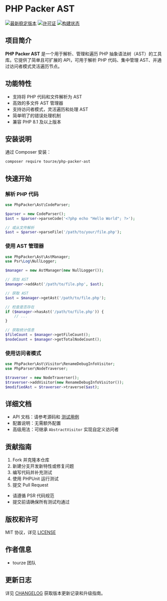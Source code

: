 # PHP Packer AST

[![最新稳定版本](https://poser.pugx.org/tourze/php-packer-ast/v/stable)](https://packagist.org/packages/tourze/php-packer-ast)
[![许可证](https://poser.pugx.org/tourze/php-packer-ast/license)](https://packagist.org/packages/tourze/php-packer-ast)
[![构建状态](https://github.com/tourze/php-monorepo/actions/workflows/ci.yml/badge.svg?branch=main)](https://github.com/tourze/php-monorepo)

## 项目简介

**PHP Packer AST** 是一个用于解析、管理和遍历 PHP 抽象语法树（AST）的工具库。它提供了简单且可扩展的 API，可用于解析 PHP 代码、集中管理 AST、并通过访问者模式灵活遍历节点。

## 功能特性

- 支持将 PHP 代码和文件解析为 AST
- 高效的多文件 AST 管理器
- 支持访问者模式，灵活遍历和处理 AST
- 简单明了的错误处理机制
- 兼容 PHP 8.1 及以上版本

## 安装说明

通过 Composer 安装：

```bash
composer require tourze/php-packer-ast
```

## 快速开始

### 解析 PHP 代码

```php
use PhpPacker\Ast\CodeParser;

$parser = new CodeParser();
$ast = $parser->parseCode('<?php echo "Hello World"; ?>');

// 或从文件解析
$ast = $parser->parseFile('/path/to/your/file.php');
```

### 使用 AST 管理器

```php
use PhpPacker\Ast\AstManager;
use Psr\Log\NullLogger;

$manager = new AstManager(new NullLogger());

// 添加 AST
$manager->addAst('/path/to/file.php', $ast);

// 获取 AST
$ast = $manager->getAst('/path/to/file.php');

// 检查是否存在
if ($manager->hasAst('/path/to/file.php')) {
    // ...
}

// 获取统计信息
$fileCount = $manager->getFileCount();
$nodeCount = $manager->getTotalNodeCount();
```

### 使用访问者模式

```php
use PhpPacker\Ast\Visitor\RenameDebugInfoVisitor;
use PhpParser\NodeTraverser;

$traverser = new NodeTraverser();
$traverser->addVisitor(new RenameDebugInfoVisitor());
$modifiedAst = $traverser->traverse($ast);
```

## 详细文档

- API 文档：请参考源码和 [测试用例](./tests)
- 配置说明：无需额外配置
- 高级用法：可继承 `AbstractVisitor` 实现自定义访问者

## 贡献指南

1. Fork 并克隆本仓库
2. 新建分支开发新特性或修复问题
3. 编写代码并补充测试
4. 使用 PHPUnit 运行测试
5. 提交 Pull Request

- 请遵循 PSR 代码规范
- 提交前请确保所有测试均通过

## 版权和许可

MIT 协议，详见 [LICENSE](../../LICENSE)

## 作者信息

- tourze 团队

## 更新日志

详见 [CHANGELOG](../../CHANGELOG.md) 获取版本更新记录和升级指南。

